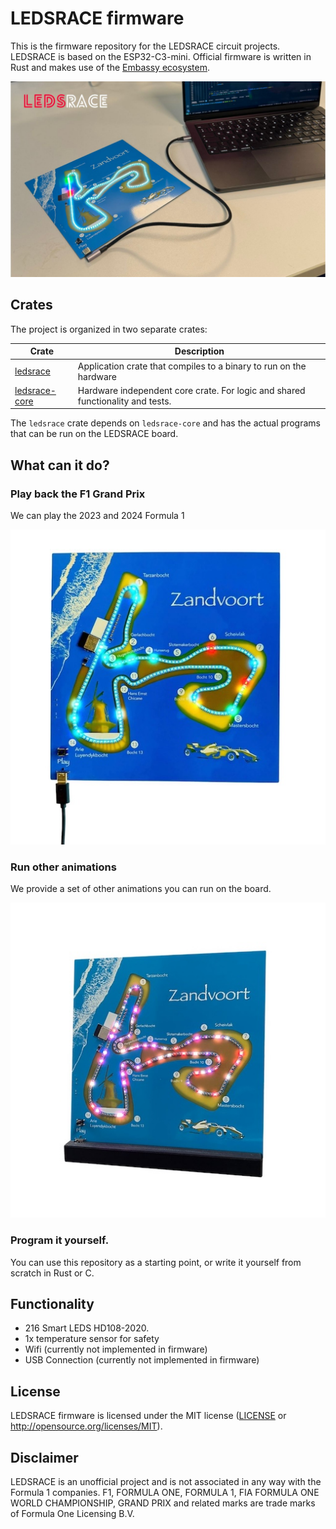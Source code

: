 # LEDSRACE firmware

This is the firmware repository for the LEDSRACE circuit projects. LEDSRACE is based on the ESP32-C3-mini. Official firmware is written in Rust and makes use of the [Embassy ecosystem](https://embassy.dev).

![](img/ledsrace.jpg)

## Crates

The project is organized in two separate crates:

Crate | Description
--- | ---
[ledsrace](/ledsrace-application/) | Application crate that compiles to a binary to run on the hardware
[ledsrace-core](/ledsrace-core/) | Hardware independent core crate. For logic and shared functionality and tests.

The `ledsrace` crate depends on `ledsrace-core` and has the actual programs that can be run on the LEDSRACE board.

## What can it do?

### Play back the F1 Grand Prix

We can play the 2023 and 2024 Formula 1

![Play F1 Race](img/f1race.jpg)

### Run other animations

We provide a set of other animations you can run on the board.

![Run other animations](img/animation.jpg)

### Program it yourself.

You can use this repository as a starting point, or write it yourself from scratch in Rust or C.

## Functionality

- 216 Smart LEDS HD108-2020.
- 1x temperature sensor for safety
- Wifi (currently not implemented in firmware)
- USB Connection (currently not implemented in firmware)

## License

LEDSRACE firmware is licensed under the MIT license ([LICENSE](LICENSE) or http://opensource.org/licenses/MIT).

## Disclaimer

LEDSRACE is an unofficial project and is not associated in any way with the Formula 1 companies. F1, FORMULA ONE, FORMULA 1, FIA FORMULA ONE WORLD CHAMPIONSHIP, GRAND PRIX and related marks are trade marks of Formula One Licensing B.V.
